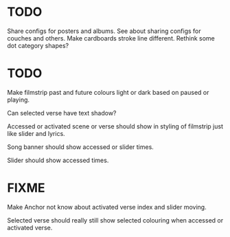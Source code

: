 # TODO
Share configs for posters and albums.
See about sharing configs for couches and others.
Make cardboards stroke line different.
Rethink some dot category shapes?

# TODO
Make filmstrip past and future colours light or dark based on paused or playing.

Can selected verse have text shadow?

Accessed or activated scene or verse should show in styling of filmstrip just like slider and lyrics.

Song banner should show accessed or slider times.

Slider should show accessed times.

# FIXME
Make Anchor not know about activated verse index and slider moving.

Selected verse should really still show selected colouring when accessed or activated verse.
